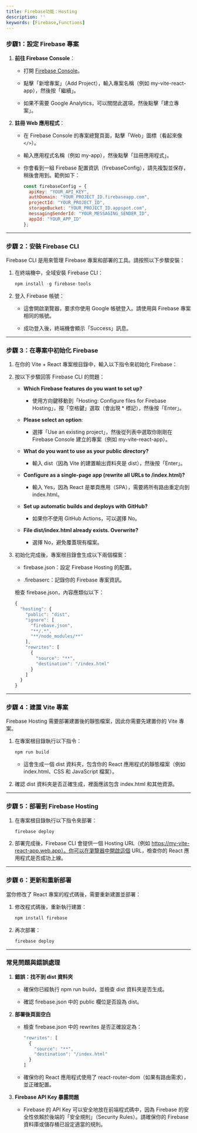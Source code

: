 ```yaml
---
title: Firebase功能：Hosting
description: ''
keywords: [Firebase,Functions]
---
```


### 步驟1：設定 Firebase 專案

1. **前往 Firebase Console**：

   - 打開 [Firebase Console](https://console.firebase.google.com/)。

   - 點擊「新增專案」（Add Project），輸入專案名稱（例如 my-vite-react-app），然後按「繼續」。

   - 如果不需要 Google Analytics，可以關閉此選項，然後點擊「建立專案」。

2. **註冊 Web 應用程式**：

   - 在 Firebase Console 的專案總覽頁面，點擊「Web」圖標（看起來像 `</>`）。

   - 輸入應用程式名稱（例如 my-app），然後點擊「註冊應用程式」。

   - 你會看到一組 Firebase 配置資訊（firebaseConfig），請先複製並保存，稍後會用到。範例如下：

      ```javascript
      const firebaseConfig = {
        apiKey: "YOUR_API_KEY",
        authDomain: "YOUR_PROJECT_ID.firebaseapp.com",
        projectId: "YOUR_PROJECT_ID",
        storageBucket: "YOUR_PROJECT_ID.appspot.com",
        messagingSenderId: "YOUR_MESSAGING_SENDER_ID",
        appId: "YOUR_APP_ID"
      };
      ```

---

### 步驟 2：安裝 Firebase CLI

Firebase CLI 是用來管理 Firebase 專案和部署的工具。請按照以下步驟安裝：

1. 在終端機中，全域安裝 Firebase CLI：

   ```javascript
   npm install -g firebase-tools
   ```

2. 登入 Firebase 帳號：

   - 這會開啟瀏覽器，要求你使用 Google 帳號登入。請使用與 Firebase 專案相同的帳號。

   - 成功登入後，終端機會顯示「Success」訊息。

---

### 步驟 3：在專案中初始化 Firebase

1. 在你的 Vite + React 專案根目錄中，輸入以下指令來初始化 Firebase：

2. 按以下步驟回答 Firebase CLI 的問題：

   - **Which Firebase features do you want to set up?**

      - 使用方向鍵移動到「Hosting: Configure files for Firebase Hosting」，按「空格鍵」選取（會出現 \* 標記），然後按「Enter」。

   - **Please select an option**:

      - 選擇「Use an existing project」，然後從列表中選取你剛剛在 Firebase Console 建立的專案（例如 my-vite-react-app）。

   - **What do you want to use as your public directory?**

      - 輸入 dist（因為 Vite 的建置輸出資料夾是 dist），然後按「Enter」。

   - **Configure as a single-page app (rewrite all URLs to /index.html)?**

      - 輸入 Yes，因為 React 是單頁應用（SPA），需要將所有路由重定向到 index.html。

   - **Set up automatic builds and deploys with GitHub?**

      - 如果你不使用 GitHub Actions，可以選擇 No。

   - **File dist/index.html already exists. Overwrite?**

      - 選擇 No，避免覆蓋現有檔案。

3. 初始化完成後，專案根目錄會生成以下兩個檔案：

   - firebase.json：設定 Firebase Hosting 的配置。

   - .firebaserc：記錄你的 Firebase 專案資訊。

   檢查 firebase.json，內容應類似以下：

   ```javascript
   {
     "hosting": {
       "public": "dist",
       "ignore": [
         "firebase.json",
         "**/.*",
         "**/node_modules/**"
       ],
       "rewrites": [
         {
           "source": "**",
           "destination": "/index.html"
         }
       ]
     }
   }
   ```

---

### 步驟 4：建置 Vite 專案

Firebase Hosting 需要部署建置後的靜態檔案，因此你需要先建置你的 Vite 專案。

1. 在專案根目錄執行以下指令：

   ```javascript
   npm run build
   ```

   - 這會生成一個 dist 資料夾，包含你的 React 應用程式的靜態檔案（例如 index.html、CSS 和 JavaScript 檔案）。

2. 確認 dist 資料夾是否正確生成，裡面應該包含 index.html 和其他資源。

---

### 步驟 5：部署到 Firebase Hosting

1. 在專案根目錄執行以下指令來部署：

   ```javascript
   firebase deploy
   ```

2. 部署完成後，Firebase CLI 會提供一個 Hosting URL（例如 https://my-vite-react-app.web.app）。你可以在瀏覽器中開啟這個 URL，檢查你的 React 應用程式是否成功上線。

---

### 步驟 6：更新和重新部署

當你修改了 React 專案的程式碼後，需要重新建置並部署：

1. 修改程式碼後，重新執行建置：

   ```javascript
   npm install firebase
   ```

2. 再次部署：

   ```javascript
   firebase deploy
   ```

---

### 常見問題與錯誤處理

1. **錯誤：找不到 dist 資料夾**

   - 確保你已經執行 npm run build，並檢查 dist 資料夾是否生成。

   - 確認 firebase.json 中的 public 欄位是否設為 dist。

2. **部署後頁面空白**

   - 檢查 firebase.json 中的 rewrites 是否正確設定為：

      ```javascript
      "rewrites": [
        {
          "source": "**",
          "destination": "/index.html"
        }
      ]
      ```

   - 確保你的 React 應用程式使用了 react-router-dom（如果有路由需求），並正確配置。

3. **Firebase API Key 暴露問題**

   - Firebase 的 API Key 可以安全地放在前端程式碼中，因為 Firebase 的安全性依賴於後端的「安全規則」（Security Rules）。請確保你的 Firebase 資料庫或儲存桶已設定適當的規則。